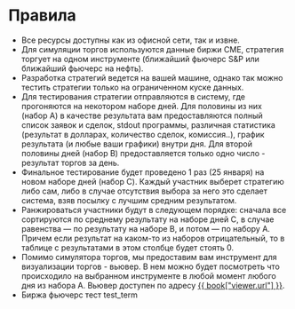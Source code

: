 # Правила

- Все ресурсы доступны как из офисной сети, так и извне.
- Для симуляции торгов используются данные биржи CME, стратегия торгует на одном инструменте (ближайший фьючерс S&P или ближайший фьючерс на нефть).
- Разработка стратегий ведется на вашей машине, однако так можно тестить стратегии только на ограниченном куске данных.
- Для тестирования стратегии отправляются в систему, где прогоняются на некотором наборе дней. Для половины из них (набор A) в качестве результата вам предоставляются полный список заявок и сделок, stdout программы, различная статистика (результат в долларах, количество сделок, комиссия..), график результата (и любые ваши графики) внутри дня. Для второй половины дней (набор B) предоставляется только одно число - результат торгов за день.
- Финальное тестирование будет проведено 1 раз (25 января) на новом наборе дней (набор C). Каждый участник выберет стратегию либо сам, либо в случае отсутствия выбора за него это сделает система, взяв посылку с лучшим средним результатом.
- Ранжироваться участники будут в следующем порядке: сначала все сортируются по среднему результату на наборе дней C, в случае равенства — по результату на наборе B, и потом — по набору A. Причем если результат на каком-то из наборов отрицательный, то в таблице с результатами в этом столбце будет стоять 0.
- Помимо симулятора торгов, мы предоставим вам инструмент для визуализации торгов - вьювер. В нем можно будет посмотреть что происходило на выбранном инструменте в любой момент любого дня из набора A. Вьювер доступен по адресу [{{ book["viewer.url"] }}](book.viewer.url).
- Биржа фьючерс тест test_term 
